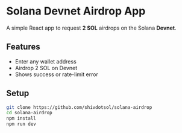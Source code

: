 # Solana Devnet Airdrop App

A simple React app to request **2 SOL** airdrops on the Solana **Devnet**.

## Features
- Enter any wallet address  
- Airdrop 2 SOL on Devnet  
- Shows success or rate-limit error  

## Setup
```bash
git clone https://github.com/shivdotsol/solana-airdrop
cd solana-airdrop
npm install
npm run dev
```